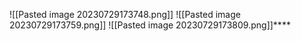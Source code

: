 ![[Pasted image 20230729173748.png]]
![[Pasted image 20230729173759.png]]
![[Pasted image 20230729173809.png]]****